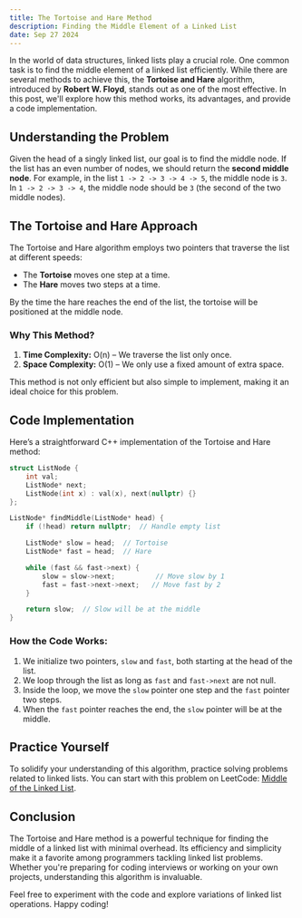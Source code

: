 ```yaml
---
title: The Tortoise and Hare Method
description: Finding the Middle Element of a Linked List
date: Sep 27 2024
---
```

In the world of data structures, linked lists play a crucial role. One common task is to find the middle element of a linked list efficiently. While there are several methods to achieve this, the **Tortoise and Hare** algorithm, introduced by **Robert W. Floyd**, stands out as one of the most effective. In this post, we'll explore how this method works, its advantages, and provide a code implementation.

## Understanding the Problem

Given the head of a singly linked list, our goal is to find the middle node. If the list has an even number of nodes, we should return the **second middle node**. For example, in the list `1 -> 2 -> 3 -> 4 -> 5`, the middle node is `3`. In `1 -> 2 -> 3 -> 4`, the middle node should be `3` (the second of the two middle nodes).

## The Tortoise and Hare Approach

The Tortoise and Hare algorithm employs two pointers that traverse the list at different speeds:
- The **Tortoise** moves one step at a time.
- The **Hare** moves two steps at a time.

By the time the hare reaches the end of the list, the tortoise will be positioned at the middle node.

### Why This Method?

1. **Time Complexity:** O(n) – We traverse the list only once.
2. **Space Complexity:** O(1) – We only use a fixed amount of extra space.

This method is not only efficient but also simple to implement, making it an ideal choice for this problem.

## Code Implementation

Here’s a straightforward C++ implementation of the Tortoise and Hare method:

```cpp
struct ListNode {
    int val;
    ListNode* next;
    ListNode(int x) : val(x), next(nullptr) {}
};

ListNode* findMiddle(ListNode* head) {
    if (!head) return nullptr;  // Handle empty list

    ListNode* slow = head;  // Tortoise
    ListNode* fast = head;  // Hare

    while (fast && fast->next) {
        slow = slow->next;          // Move slow by 1
        fast = fast->next->next;   // Move fast by 2
    }

    return slow;  // Slow will be at the middle
}
```

### How the Code Works:
1. We initialize two pointers, `slow` and `fast`, both starting at the head of the list.
2. We loop through the list as long as `fast` and `fast->next` are not null.
3. Inside the loop, we move the `slow` pointer one step and the `fast` pointer two steps.
4. When the `fast` pointer reaches the end, the `slow` pointer will be at the middle.

## Practice Yourself

To solidify your understanding of this algorithm, practice solving problems related to linked lists. You can start with this problem on LeetCode: [Middle of the Linked List](https://leetcode.com/problems/middle-of-the-linked-list/description/).

## Conclusion

The Tortoise and Hare method is a powerful technique for finding the middle of a linked list with minimal overhead. Its efficiency and simplicity make it a favorite among programmers tackling linked list problems. Whether you're preparing for coding interviews or working on your own projects, understanding this algorithm is invaluable.

Feel free to experiment with the code and explore variations of linked list operations. Happy coding!